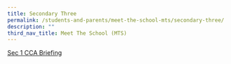 ```yaml
---
title: Secondary Three
permalink: /students-and-parents/meet-the-school-mts/secondary-three/
description: ""
third_nav_title: Meet The School (MTS)
---
```

<a href="/files/Meet%20the%20school%20(mts)/02%20S1%20CCA%20Briefing.pdf" target="_blank">Sec 1 CCA Briefing</a>